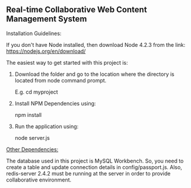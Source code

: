 
<h2>Real-time Collaborative Web Content Management System</h2>

Installation Guidelines:

If you don't have Node installed, then download Node 4.2.3 from the link: https://nodejs.org/en/download/ 

The easiest way to get started with this project is:

1. Download the folder and go to the location where the directory is located from node command prompt.

   E.g. cd myproject
   
2. Install NPM Dependencies using:

   npm install
   
3. Run the application using:

   node server.js

<u>Other Dependencies:</u>

The database used in this project is MySQL Workbench. So, you need to create a table and update connection details in config/passport.js. Also, redis-server 2.4.2 must be running at the server in order to provide collaborative environment.
   


